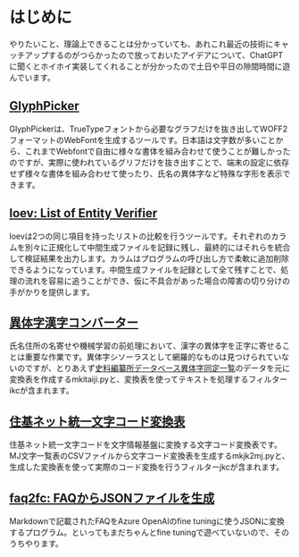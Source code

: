 # はじめに

やりたいこと、理論上できることは分かっていても、あれこれ最近の技術にキャッチアップするのがつらかったので放っておいたアイデアについて、ChatGPTに聞くとホイホイ実装してくれることが分かったので土日や平日の隙間時間に遊んでいます。

## [GlyphPicker](https://masanork.github.io/GlyphPicker/)

GlyphPickerは、TrueTypeフォントから必要なグラフだけを抜き出してWOFF2フォーマットのWebFontを生成するツールです。日本語は文字数が多いことから、これまでWebfontで自由に様々な書体を組み合わせて使うことが難しかったのですが、実際に使われているグリフだけを抜き出すことで、端末の設定に依存せず様々な書体を組み合わせて使ったり、氏名の異体字など特殊な字形を表示できます。

## [loev: List of Entity Verifier](https://github.com/masanork/loev)

loevは2つの同じ項目を持ったリストの比較を行うツールです。それぞれのカラムを別々に正規化して中間生成ファイルを記録に残し、最終的にはそれらを統合して検証結果を出力します。カラムはプログラムの呼び出し方で柔軟に追加削除できるようになっています。中間生成ファイルを記録として全て残すことで、処理の流れを容易に追うことができ、仮に不具合があった場合の障害の切り分けの手がかりを提供します。

## [異体字漢字コンバーター](https://github.com/masanork/ikc)

氏名住所の名寄せや機械学習の前処理において、漢字の異体字を正字に寄せることは重要な作業です。異体字シソーラスとして網羅的なものは見つけられていないのですが、とりあえず[史料編纂所データベース異体字同定一覧](https://wwwap.hi.u-tokyo.ac.jp/ships/itaiji_list.jsp)のデータを元に変換表を作成するmkitaiji.pyと、変換表を使ってテキストを処理するフィルターikcが含まれます。

## [住基ネット統一文字コード変換表](https://github.com/masanork/jkc)

住基ネット統一文字コードを文字情報基盤に変換する文字コード変換表です。MJ文字一覧表のCSVファイルから文字コード変換表を生成するmkjk2mj.pyと、生成した変換表を使って実際のコード変換を行うフィルターjkcが含まれます。

## [faq2fc: FAQからJSONファイルを生成](https://github.com/masanork/faq2fc)

Markdownで記載されたFAQをAzure OpenAIのfine tuningに使うJSONに変換するプログラム。といってもまだちゃんとfine tuningで遊べていないので、そのうちやります。
